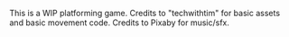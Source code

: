 This is a WIP platforming game. Credits to "techwithtim" for basic assets and basic movement code. Credits to Pixaby for music/sfx.
